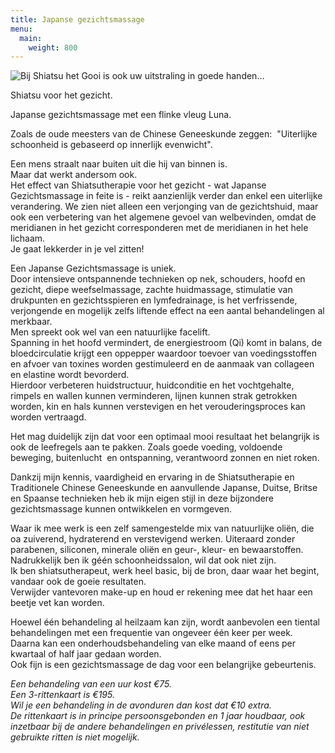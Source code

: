 ```yaml
---
title: Japanse gezichtsmassage
menu:
  main:
    weight: 800
---
```

![Bij Shiatsu het Gooi is ook uw 
uitstraling in goede handen…](/uploads/japanse-gezichtsmassage.jpg#right)

Shiatsu voor het gezicht.

Japanse gezichtsmassage met een flinke vleug Luna.

Zoals de oude meesters van de Chinese Geneeskunde zeggen:  "Uiterlijke schoonheid is gebaseerd op innerlijk evenwicht".

Een mens straalt naar buiten uit die hij van binnen is.\
 Maar dat werkt andersom ook.\
 Het effect van Shiatsutherapie voor het gezicht - wat Japanse Gezichtsmassage in feite is - reikt aanzienlijk verder dan enkel een uiterlijke verandering. We zien niet alleen een verjonging van de gezichtshuid, maar ook een verbetering van het algemene gevoel van welbevinden, omdat de meridianen in het gezicht corresponderen met de meridianen in het hele lichaam.\
 Je gaat lekkerder in je vel zitten!

Een Japanse Gezichtsmassage is uniek.\
Door intensieve ontspannende technieken op nek, schouders, hoofd en gezicht, diepe weefselmassage, zachte huidmassage, stimulatie van drukpunten en gezichtsspieren en lymfedrainage, is het verfrissende, verjongende en mogelijk zelfs liftende effect na een aantal behandelingen al merkbaar.\
 Men spreekt ook wel van een natuurlijke facelift.\
 Spanning in het hoofd vermindert, de energiestroom (Qi) komt in balans, <span>de bloedcirculatie krijgt een oppepper waardoor</span><span> toevoer van voedingsstoffen en afvoer van toxines worden gestimuleerd en de aanmaak van collageen en elastine wordt bevorderd.</span>\
 Hierdoor verbeteren huidstructuur, huidconditie en het vochtgehalte, rimpels en wallen kunnen verminderen, lijnen kunnen strak getrokken worden, kin en hals kunnen verstevigen en het verouderingsproces kan worden vertraagd.

Het mag duidelijk zijn dat voor een optimaal mooi resultaat het belangrijk is ook de leefregels aan te pakken. Zoals goede voeding, voldoende beweging, buitenlucht  en ontspanning, verantwoord zonnen en niet roken.

Dankzij mijn kennis, vaardigheid en ervaring in de Shiatsutherapie en Traditionele Chinese Geneeskunde en aanvullende Japanse, Duitse, Britse en Spaanse technieken heb ik mijn eigen stijl in deze bijzondere gezichtsmassage kunnen ontwikkelen en vormgeven.

Waar ik mee werk is een zelf samengestelde mix van natuurlijke oliën, die oa zuiverend, hydraterend en verstevigend werken. Uiteraard zonder parabenen, siliconen, minerale oliën en geur-, kleur- en bewaarstoffen.\
Nadrukkelijk ben ik géén schoonheidssalon, wil dat ook niet zijn.\
Ik ben shiatsutherapeut, werk heel basic, bij de bron, daar waar het begint, vandaar ook de goeie resultaten.\
 Verwijder vantevoren make-up en houd er rekening mee dat het haar een beetje vet kan worden.

Hoewel één behandeling al heilzaam kan zijn, wordt aanbevolen een tiental behandelingen met een frequentie van ongeveer één keer per week.\
 Daarna kan een onderhoudsbehandeling van elke maand of eens per kwartaal of half jaar gedaan worden.\
Ook fijn is een gezichtsmassage de dag voor een belangrijke gebeurtenis. 

*Een behandeling van een uur kost €75.*\
*Een 3-rittenkaart is €195.*\
*Wil je een behandeling in de avonduren dan kost dat €10 extra.*\
*De rittenkaart is in principe persoonsgebonden en 1 jaar houdbaar, ook inzetbaar bij de andere behandelingen en privélessen, restitutie van niet gebruikte ritten is niet mogelijk.*